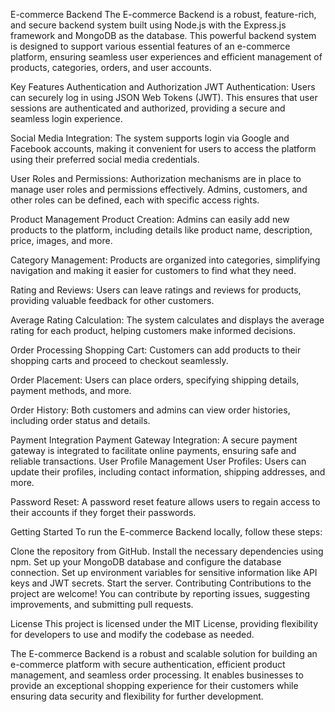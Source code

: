 E-commerce Backend
The E-commerce Backend is a robust, feature-rich, and secure backend system built using Node.js with the Express.js framework and MongoDB as the database. This powerful backend system is designed to support various essential features of an e-commerce platform, ensuring seamless user experiences and efficient management of products, categories, orders, and user accounts.

Key Features
Authentication and Authorization
JWT Authentication: Users can securely log in using JSON Web Tokens (JWT). This ensures that user sessions are authenticated and authorized, providing a secure and seamless login experience.

Social Media Integration: The system supports login via Google and Facebook accounts, making it convenient for users to access the platform using their preferred social media credentials.

User Roles and Permissions: Authorization mechanisms are in place to manage user roles and permissions effectively. Admins, customers, and other roles can be defined, each with specific access rights.

Product Management
Product Creation: Admins can easily add new products to the platform, including details like product name, description, price, images, and more.

Category Management: Products are organized into categories, simplifying navigation and making it easier for customers to find what they need.

Rating and Reviews: Users can leave ratings and reviews for products, providing valuable feedback for other customers.

Average Rating Calculation: The system calculates and displays the average rating for each product, helping customers make informed decisions.

Order Processing
Shopping Cart: Customers can add products to their shopping carts and proceed to checkout seamlessly.

Order Placement: Users can place orders, specifying shipping details, payment methods, and more.

Order History: Both customers and admins can view order histories, including order status and details.

Payment Integration
Payment Gateway Integration: A secure payment gateway is integrated to facilitate online payments, ensuring safe and reliable transactions.
User Profile Management
User Profiles: Users can update their profiles, including contact information, shipping addresses, and more.

Password Reset: A password reset feature allows users to regain access to their accounts if they forget their passwords.

Getting Started
To run the E-commerce Backend locally, follow these steps:

Clone the repository from GitHub.
Install the necessary dependencies using npm.
Set up your MongoDB database and configure the database connection.
Set up environment variables for sensitive information like API keys and JWT secrets.
Start the server.
Contributing
Contributions to the project are welcome! You can contribute by reporting issues, suggesting improvements, and submitting pull requests.

License
This project is licensed under the MIT License, providing flexibility for developers to use and modify the codebase as needed.

The E-commerce Backend is a robust and scalable solution for building an e-commerce platform with secure authentication, efficient product management, and seamless order processing. It enables businesses to provide an exceptional shopping experience for their customers while ensuring data security and flexibility for further development.